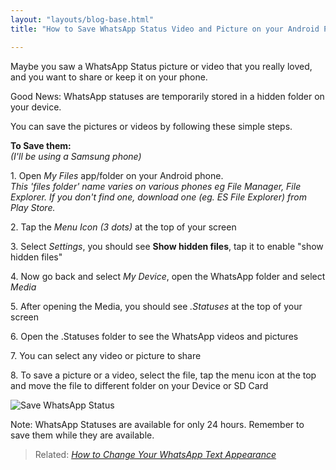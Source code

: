 ```yaml
---
layout: "layouts/blog-base.html"
title: "How to Save WhatsApp Status Video and Picture on your Android Phone"

---
```


   <p>Maybe you saw a WhatsApp Status picture or video that you really
        loved, and you want to share or keep it on your phone.</p>
      <p>Good News: WhatsApp statuses are temporarily stored in a hidden folder on your device.</p>
      <p>You can save the pictures or videos by following these simple steps.</p>
      <p><strong>To Save them:</strong> <br> <em>(I'll be using a Samsung phone)</em></p>
      <p> 1. Open <em>My Files</em> app/folder on your Android phone. <br> <em>This 'files folder' name varies on various
         phones eg File Manager, File Explorer. If you don't find one, download one (eg. ES File Explorer) from Play Store.</em></p>
      <p> 2. Tap the <em>Menu Icon (3 dots)</em> at the top of your screen </p>
      <p> 3. Select <em>Settings</em>, you should see <strong>Show hidden files</strong>, tap it to enable "show hidden files" </p>
      <p> 4. Now go back and select <em>My Device</em>, open the WhatsApp folder and select <em>Media</em></p>
      <p> 5. After opening the Media, you should see <em>.Statuses</em> at the top of your screen </p>
      <p> 6. Open the .Statuses folder to see the WhatsApp videos and pictures </p>
      <p> 7. You can select any video or picture to share </p>
      <p> 8. To save a picture or a video, select the file, tap the menu icon at the top
          and move the file to different folder on your Device or SD Card </p>
  <img src= "/images/blogpics/whatsapp-status.jpg" alt= "Save WhatsApp Status" class= "img-responsive center-block">
      
  <p>Note: WhatsApp Statuses are available for only 24 hours. Remember to save them while they are available. </p>
      
  <blockquote>Related: <a href= "change-whatsapp-text-appearance"><em>How to Change Your WhatsApp Text Appearance</em></a>
      </blockquote>
